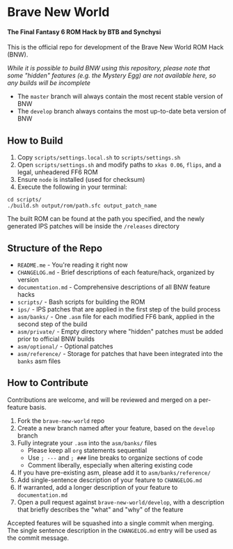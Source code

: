 # Brave New World
#### The Final Fantasy 6 ROM Hack by BTB and Synchysi

This is the official repo for development of the Brave New World ROM Hack (BNW).

*While it is possible to build BNW using this repository, please note that some
"hidden" features (e.g. the Mystery Egg) are not available here, so any builds
will be incomplete*

* The `master` branch will always contain the most recent stable version of BNW
* The `develop` branch always contains the most up-to-date beta version of BNW

## How to Build

1. Copy `scripts/settings.local.sh` to `scripts/settings.sh`
2. Open `scripts/settings.sh` and modify paths to `xkas 0.06`, `flips`, and a legal, unheadered FF6 ROM
3. Ensure `node` is installed (used for checksum)
4. Execute the following in your terminal:

```
cd scripts/
./build.sh output/rom/path.sfc output_patch_name
```

The built ROM can be found at the path you specified, and the newly generated IPS patches will be inside the `/releases` directory

## Structure of the Repo

* `README.me` - You're reading it right now
* `CHANGELOG.md` - Brief descriptions of each feature/hack, organized by version
* `documentation.md` - Comprehensive descriptions of all BNW feature hacks
* `scripts/` - Bash scripts for building the ROM
* `ips/` - IPS patches that are applied in the first step of the build process
* `asm/banks/` - One `.asm` file for each modified FF6 bank, applied in the second step of the build
* `asm/private/` - Empty directory where "hidden" patches must be added prior to official BNW builds
* `asm/optional/` - Optional patches
* `asm/reference/` - Storage for patches that have been integrated into the `banks` asm files

## How to Contribute

Contributions are welcome, and will be reviewed and merged on a per-feature
basis.

1. Fork the `brave-new-world` repo
2. Create a new branch named after your feature, based on the `develop` branch
3. Fully integrate your `.asm` into the `asm/banks/` files
   * Please keep all `org` statements sequential
   * Use `; ---` and `; ###` line breaks to organize sections of code
   * Comment liberally, especially when altering existing code
4. If you have pre-existing asm, please add it to `asm/banks/reference/`
5. Add single-sentence description of your feature to `CHANGELOG.md`
6. If warranted, add a longer description of your feature to `documentation.md`
6. Open a pull request against `brave-new-world/develop`, with a description
that briefly describes the "what" and "why" of the feature

Accepted features will be squashed into a single commit when merging. The single
sentence description in the `CHANGELOG.md` entry will be used as the commit message.

